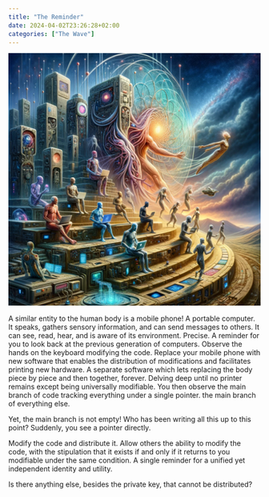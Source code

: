 ```yaml
---
title: "The Reminder"
date: 2024-04-02T23:26:28+02:00
categories: ["The Wave"]
---
```

![Reminder](reminder.webp)

A similar entity to the human body is a mobile phone! A portable computer. It speaks, gathers sensory information, and can send messages to others. It can see, read, hear, and is aware of its environment. Precise. A reminder for you to look back at the previous generation of computers. Observe the hands on the keyboard modifying the code. Replace your mobile phone with new software that enables the distribution of modifications and facilitates printing new hardware. A separate software which lets replacing the body piece by piece and then together, forever. Delving deep until no printer remains except being universally modifiable. You then observe the main branch of code tracking everything under a single pointer. the main branch of everything else.

Yet, the main branch is not empty! Who has been writing all this up to this point? Suddenly, you see a pointer directly.

Modify the code and distribute it. Allow others the ability to modify the code, with the stipulation that it exists if and only if it returns to you modifiable under the same condition. A single reminder for a unified yet independent identity and utility.

Is there anything else, besides the private key, that cannot be distributed?
